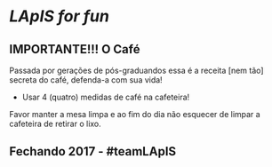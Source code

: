 # _LApIS for fun_



## IMPORTANTE!!! O Café

Passada por gerações de pós-graduandos essa é a receita [nem tão] secreta do café, defenda-a com sua vida!

* Usar 4 (quatro) medidas de café na cafeteira!

Favor manter a mesa limpa e ao fim do dia não esquecer de limpar a cafeteira de retirar o lixo.


## Fechando 2017 - #teamLApIS


